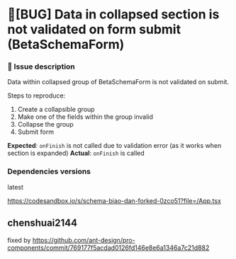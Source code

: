 # 🐛[BUG] Data in collapsed section is not validated on form submit (BetaSchemaForm)

### 🐛 Issue description

Data within collapsed group of BetaSchemaForm is not validated on submit.

Steps to reproduce:

1. Create a collapsible group
2. Make one of the fields within the group invalid
3. Collapse the group
4. Submit form

**Expected**: `onFinish` is not called due to validation error (as it works when section is expanded)
**Actual**: `onFinish` is called

### Dependencies versions

latest

https://codesandbox.io/s/schema-biao-dan-forked-0zco51?file=/App.tsx

## chenshuai2144

fixed by https://github.com/ant-design/pro-components/commit/769177f5acdad0126fd146e8e6a1346a7c21d882
